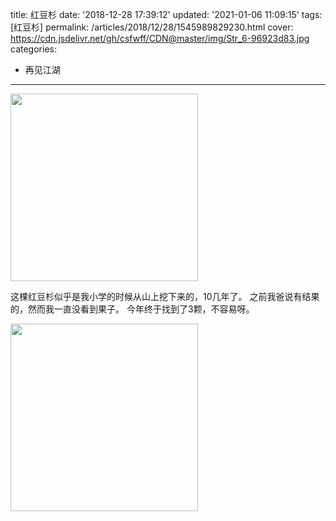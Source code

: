 title: 红豆杉
date: '2018-12-28 17:39:12'
updated: '2021-01-06 11:09:15'
tags: [红豆杉]
permalink: /articles/2018/12/28/1545989829230.html
cover: https://cdn.jsdelivr.net/gh/csfwff/CDN@master/img/Str_6-96923d83.jpg
categories: 
- 再见江湖
---

<img src="https://cdn.jsdelivr.net/gh/csfwff/CDN@master/img/Str_6-96923d83.jpg" width="300"/>

这棵红豆杉似乎是我小学的时候从山上挖下来的，10几年了。
之前我爸说有结果的，然而我一直没看到果子。
今年终于找到了3颗，不容易呀。

<img src="https://cdn.jsdelivr.net/gh/csfwff/CDN@master/img/nrp_7-a5520dfe.jpg" width="300"/>

